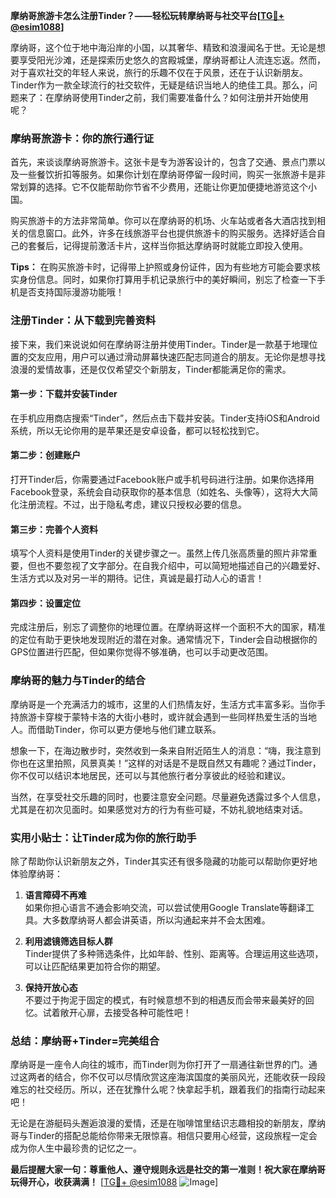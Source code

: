 **摩纳哥旅游卡怎么注册Tinder？——轻松玩转摩纳哥与社交平台[[TG💪+ @esim1088](https://t.me/s/esim1088)]**

摩纳哥，这个位于地中海沿岸的小国，以其奢华、精致和浪漫闻名于世。无论是想要享受阳光沙滩，还是探索历史悠久的宫殿城堡，摩纳哥都让人流连忘返。然而，对于喜欢社交的年轻人来说，旅行的乐趣不仅在于风景，还在于认识新朋友。Tinder作为一款全球流行的社交软件，无疑是结识当地人的绝佳工具。那么，问题来了：在摩纳哥使用Tinder之前，我们需要准备什么？如何注册并开始使用呢？

### **摩纳哥旅游卡：你的旅行通行证**

首先，来谈谈摩纳哥旅游卡。这张卡是专为游客设计的，包含了交通、景点门票以及一些餐饮折扣等服务。如果你计划在摩纳哥停留一段时间，购买一张旅游卡是非常划算的选择。它不仅能帮助你节省不少费用，还能让你更加便捷地游览这个小国。

购买旅游卡的方法非常简单。你可以在摩纳哥的机场、火车站或者各大酒店找到相关的信息窗口。此外，许多在线旅游平台也提供旅游卡的购买服务。选择好适合自己的套餐后，记得提前激活卡片，这样当你抵达摩纳哥时就能立即投入使用。

**Tips：** 在购买旅游卡时，记得带上护照或身份证件，因为有些地方可能会要求核实身份信息。同时，如果你打算用手机记录旅行中的美好瞬间，别忘了检查一下手机是否支持国际漫游功能哦！

### **注册Tinder：从下载到完善资料**

接下来，我们来说说如何在摩纳哥注册并使用Tinder。Tinder是一款基于地理位置的交友应用，用户可以通过滑动屏幕快速匹配志同道合的朋友。无论你是想寻找浪漫的爱情故事，还是仅仅希望交个新朋友，Tinder都能满足你的需求。

#### **第一步：下载并安装Tinder**
在手机应用商店搜索“Tinder”，然后点击下载并安装。Tinder支持iOS和Android系统，所以无论你用的是苹果还是安卓设备，都可以轻松找到它。

#### **第二步：创建账户**
打开Tinder后，你需要通过Facebook账户或手机号码进行注册。如果你选择用Facebook登录，系统会自动获取你的基本信息（如姓名、头像等），这将大大简化注册流程。不过，出于隐私考虑，建议只授权必要的信息。

#### **第三步：完善个人资料**
填写个人资料是使用Tinder的关键步骤之一。虽然上传几张高质量的照片非常重要，但也不要忽视了文字部分。在自我介绍中，可以简短地描述自己的兴趣爱好、生活方式以及对另一半的期待。记住，真诚是最打动人心的语言！

#### **第四步：设置定位**
完成注册后，别忘了调整你的地理位置。在摩纳哥这样一个面积不大的国家，精准的定位有助于更快地发现附近的潜在对象。通常情况下，Tinder会自动根据你的GPS位置进行匹配，但如果你觉得不够准确，也可以手动更改范围。

### **摩纳哥的魅力与Tinder的结合**

摩纳哥是一个充满活力的城市，这里的人们热情友好，生活方式丰富多彩。当你手持旅游卡穿梭于蒙特卡洛的大街小巷时，或许就会遇到一些同样热爱生活的当地人。而借助Tinder，你可以更方便地与他们建立联系。

想象一下，在海边散步时，突然收到一条来自附近陌生人的消息：“嗨，我注意到你也在这里拍照，风景真美！”这样的对话是不是既自然又有趣呢？通过Tinder，你不仅可以结识本地居民，还可以与其他旅行者分享彼此的经验和建议。

当然，在享受社交乐趣的同时，也要注意安全问题。尽量避免透露过多个人信息，尤其是在初次见面时。如果感觉对方的行为有些可疑，不妨礼貌地结束对话。

### **实用小贴士：让Tinder成为你的旅行助手**

除了帮助你认识新朋友之外，Tinder其实还有很多隐藏的功能可以帮助你更好地体验摩纳哥：

1. **语言障碍不再难**  
   如果你担心语言不通会影响交流，可以尝试使用Google Translate等翻译工具。大多数摩纳哥人都会讲英语，所以沟通起来并不会太困难。

2. **利用滤镜筛选目标人群**  
   Tinder提供了多种筛选条件，比如年龄、性别、距离等。合理运用这些选项，可以让匹配结果更加符合你的期望。

3. **保持开放心态**  
   不要过于拘泥于固定的模式，有时候意想不到的相遇反而会带来最美好的回忆。试着敞开心扉，去接受各种可能性吧！

### **总结：摩纳哥+Tinder=完美组合**

摩纳哥是一座令人向往的城市，而Tinder则为你打开了一扇通往新世界的门。通过这两者的结合，你不仅可以尽情欣赏这座海滨国度的美丽风光，还能收获一段段难忘的社交经历。所以，还在犹豫什么呢？快拿起手机，跟着我们的指南行动起来吧！

无论是在游艇码头邂逅浪漫的爱情，还是在咖啡馆里结识志趣相投的新朋友，摩纳哥与Tinder的搭配总能给你带来无限惊喜。相信只要用心经营，这段旅程一定会成为你人生中最珍贵的记忆之一。

**最后提醒大家一句：尊重他人、遵守规则永远是社交的第一准则！祝大家在摩纳哥玩得开心，收获满满！** [[TG💪+ @esim1088](https://t.me/s/esim1088) ![Image](https://i.postimg.cc/4NQfJmqS/Snipaste-2025-05-13-00-14-12.png)]